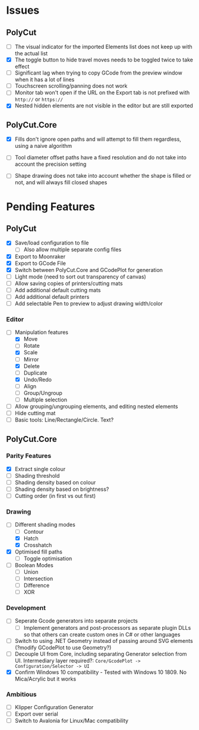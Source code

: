 # Issues

## PolyCut 
- [ ] The visual indicator for the imported Elements list does not keep up with the actual list
- [X] The toggle button to hide travel moves needs to be toggled twice to take effect
- [ ] Significant lag when trying to copy GCode from the preview window when it has a lot of lines
- [ ] Touchscreen scrolling/panning does not work
- [ ] Monitor tab won't open if the URL on the Export tab is not prefixed with `http://` or `https://`
- [x] Nested hidden elements are not visible in the editor but are still exported

## PolyCut.Core 
- [x] Fills don't ignore open paths and will attempt to fill them regardless, using a naive algorithm
- [ ] Tool diameter offset paths have a fixed resolution and do not take into account the precision setting
- [ ] Shape drawing does not take into account whether the shape is filled or not, and will always fill closed shapes


# Pending Features 

## PolyCut
- [x] Save/load configuration to file	
	- [ ] Also allow multiple separate config files
- [X] Export to Moonraker
- [X] Export to GCode File
- [X] Switch between PolyCut.Core and GCodePlot for generation
- [ ] Light mode (need to sort out transparency of canvas)
- [ ] Allow saving copies of printers/cutting mats 
- [ ] Add additional default cutting mats
- [ ] Add additional default printers
- [ ] Add selectable Pen to preview to adjust drawing width/color

### Editor
- [ ] Manipulation features
	- [X] Move
	- [ ] Rotate
	- [X] Scale
	- [ ] Mirror
	- [X] Delete
	- [ ] Duplicate
	- [X] Undo/Redo
	- [ ] Align
	- [ ] Group/Ungroup	
	- [ ] Multiple selection
- [ ] Allow grouping/ungrouping elements, and editing nested elements
- [ ] Hide cutting mat
- [ ] Basic tools: Line/Rectangle/Circle. Text?

## PolyCut.Core
### Parity Features
- [X] Extract single colour
- [ ] Shading threshold
- [ ] Shading density based on colour
- [ ] Shading density based on brightness?
- [ ] Cutting order (in first vs out first)

### Drawing
- [ ] Different shading modes
    - [ ] Contour
	- [X] Hatch
	- [X] Crosshatch
- [X] Optimised fill paths
    - [ ] Toggle optimisation
- [ ] Boolean Modes
    - [ ] Union
	- [ ] Intersection
	- [ ] Difference
	- [ ] XOR

### Development
- [ ] Seperate Gcode generators into separate projects
    - [ ]  Implement generators and post-processors as separate plugin DLLs so that others can create custom ones in C# or other languages
- [ ] Switch to using .NET Geometry instead of passing around SVG elements (?modify GCodePlot to use Geometry?)
- [ ] Decouple UI from Core, including separating Generator selection from UI. Intermediary layer required?: `Core/GcodePlot -> Configuration/Selector -> UI`
- [X] Confirm Windows 10 compatibility - Tested with Windows 10 1809. No Mica/Acrylic but it works

### Ambitious
- [ ] Klipper Configuration Generator
- [ ] Export over serial
- [ ] Switch to Avalonia for Linux/Mac compatibility
